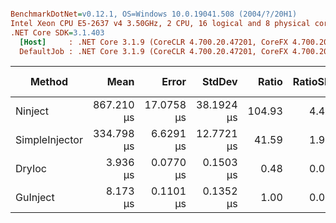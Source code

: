 ``` ini

BenchmarkDotNet=v0.12.1, OS=Windows 10.0.19041.508 (2004/?/20H1)
Intel Xeon CPU E5-2637 v4 3.50GHz, 2 CPU, 16 logical and 8 physical cores
.NET Core SDK=3.1.403
  [Host]     : .NET Core 3.1.9 (CoreCLR 4.700.20.47201, CoreFX 4.700.20.47203), X64 RyuJIT
  DefaultJob : .NET Core 3.1.9 (CoreCLR 4.700.20.47201, CoreFX 4.700.20.47203), X64 RyuJIT


```
|         Method |       Mean |      Error |     StdDev |  Ratio | RatioSD |  Gen 0 |  Gen 1 | Gen 2 | Allocated |
|--------------- |-----------:|-----------:|-----------:|-------:|--------:|-------:|-------:|------:|----------:|
|        Ninject | 867.210 μs | 17.0758 μs | 38.1924 μs | 104.93 |    4.40 | 3.9063 | 1.9531 |     - |   31706 B |
| SimpleInjector | 334.798 μs |  6.6291 μs | 12.7721 μs |  41.59 |    1.92 | 9.2773 | 2.9297 |     - |   74556 B |
|         DryIoc |   3.936 μs |  0.0770 μs |  0.1503 μs |   0.48 |    0.02 | 0.5569 |      - |     - |    4384 B |
|       GuInject |   8.173 μs |  0.1101 μs |  0.1352 μs |   1.00 |    0.00 |      - |      - |     - |     816 B |
